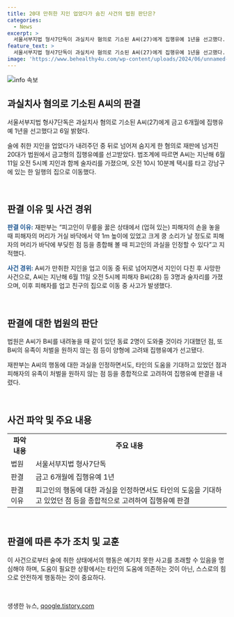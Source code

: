 ```yaml
---
title: 20대 만취한 지인 업었다가 숨진 사건의 법원 판단은?
categories:
  - News
excerpt: >
  서울서부지법 형사7단독이 과실치사 혐의로 기소된 A씨(27)에게 집행유예 1년을 선고했다. A씨는 술에 취한 친구를 업었다가 뒤로 넘어져 숨지게 한 사건으로 재판을 받았는데, 재판부는 A씨의 과실을 인정하면서도 동료의 도움 기대와 피해자 가족의 원하지 않는 처벌을 고려하여 집행유예를 선고했다. 사고 당시의 상황과 피해자의 상태를 종합적으로 고려한 결정이라는 평가를 받고 있다. (단어 수: 104)
feature_text: >
  서울서부지법 형사7단독이 과실치사 혐의로 기소된 A씨(27)에게 집행유예 1년을 선고했다. A씨는 술에 취한 친구를 업었다가 뒤로 넘어져 숨지게 한 사건으로 재판을 받았는데, 재판부는 A씨의 과실을 인정하면서도 동료의 도움 기대와 피해자 가족의 원하지 않는 처벌을 고려하여 집행유예를 선고했다. 사고 당시의 상황과 피해자의 상태를 종합적으로 고려한 결정이라는 평가를 받고 있다. (단어 수: 104)
image: 'https://www.behealthy4u.com/wp-content/uploads/2024/06/unnamed-file.png'
---
```


<p><img src="https://www.behealthy4u.com/wp-content/uploads/2024/06/unnamed-file.png" alt="info 속보" /></p>

<h2 data-ke-size="size26">과실치사 혐의로 기소된 A씨의 판결</h2>

<p data-ke-size="size16">서울서부지법 형사7단독은 과실치사 혐의로 기소된 A씨(27)에게 금고 6개월에 집행유예 1년을 선고했다고 6일 밝혔다.</p>

<p data-ke-size="size16">술에 취한 지인을 업었다가 내려주던 중 뒤로 넘어져 숨지게 한 혐의로 재판에 넘겨진 20대가 법원에서 금고형의 집행유예를 선고받았다. 법조계에 따르면 A씨는 지난해 6월 11일 오전 5시께 지인과 함께 술자리를 가졌으며, 오전 10시 10분께 택시를 타고 강남구에 있는 한 일행의 집으로 이동했다.</p>

<p data-ke-size="size16">&nbsp;</p>

<h2 data-ke-size="size24">판결 이유 및 사건 경위</h2>

<p data-ke-size="size16"><b><span style="color: #1a5490;">판결 이유:</span></b> 재판부는 “피고인이 무릎을 꿇은 상태에서 (업혀 있는) 피해자의 손을 놓을 때 피해자의 머리가 거실 바닥에서 약 1m 높이에 있었고 크게 쿵 소리가 날 정도로 피해자의 머리가 바닥에 부딪힌 점 등을 종합해 볼 때 피고인의 과실을 인정할 수 있다”고 지적했다.</p>

<p data-ke-size="size16"><b><span style="color: #1a5490;">사건 경위:</span></b> A씨가 만취한 지인을 업고 이동 중 뒤로 넘어지면서 지인이 다친 후 사망한 사건으로, A씨는 지난해 6월 11일 오전 5시께 피해자 B씨(28) 등 3명과 술자리를 가졌으며, 이후 피해자를 업고 친구의 집으로 이동 중 사고가 발생했다.</p>

<p data-ke-size="size16">&nbsp;</p>

<h2 data-ke-size="size24">판결에 대한 법원의 판단</h2>

<p data-ke-size="size16">법원은 A씨가 B씨를 내려놓을 때 같이 있던 동료 2명이 도와줄 것이라 기대했던 점, 또 B씨의 유족이 처벌을 원하지 않는 점 등이 양형에 고려돼 집행유예가 선고됐다.</p>

<p data-ke-size="size16">재판부는 A씨의 행동에 대한 과실을 인정하면서도, 타인의 도움을 기대하고 있었던 점과 피해자의 유족이 처벌을 원하지 않는 점 등을 종합적으로 고려하여 집행유예 판결을 내렸다.</p>

<p data-ke-size="size16">&nbsp;</p>

<h2 data-ke-size="size24">사건 파악 및 주요 내용</h2>

<table>
<tbody>
<tr>
<td style="text-align: center; height: 17px;"><b>파악 내용</b></td>
<td style="text-align: center; height: 17px;"><b>주요 내용</b></td>
</tr>
<tr>
<td style="text-align: left; height: 17px;">법원</td>
<td style="text-align: left; height: 17px;">서울서부지법 형사7단독</td>
</tr>
<tr>
<td style="text-align: left; height: 17px;">판결</td>
<td style="text-align: left; height: 17px;">금고 6개월에 집행유예 1년</td>
</tr>
<tr>
<td style="text-align: left; height: 17px;">판결 이유</td>
<td style="text-align: left; height: 17px;">피고인의 행동에 대한 과실을 인정하면서도 타인의 도움을 기대하고 있었던 점 등을 종합적으로 고려하여 집행유예 판결</td>
</tr>
</tbody>
</table>

<p data-ke-size="size16">&nbsp;</p>

<h2 data-ke-size="size24">판결에 따른 추가 조치 및 교훈</h2>

<p data-ke-size="size16">이 사건으로부터 술에 취한 상태에서의 행동은 예기치 못한 사고를 초래할 수 있음을 명심해야 하며, 도움이 필요한 상황에서는 타인의 도움에 의존하는 것이 아닌, 스스로의 힘으로 안전하게 행동하는 것이 중요하다.</p>

<p data-ke-size="size16">&nbsp;</p>
생생한 뉴스, <a href="https://qoogle.tistory.com" rel="dofollow">qoogle.tistory.com</a>


